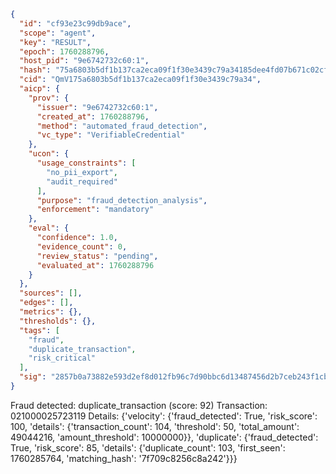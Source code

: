 ```json
{
  "id": "cf93e23c99db9ace",
  "scope": "agent",
  "key": "RESULT",
  "epoch": 1760288796,
  "host_pid": "9e6742732c60:1",
  "hash": "75a6803b5df1b137ca2eca09f1f30e3439c79a34185dee4fd07b671c02cf1506",
  "cid": "QmV175a6803b5df1b137ca2eca09f1f30e3439c79a34",
  "aicp": {
    "prov": {
      "issuer": "9e6742732c60:1",
      "created_at": 1760288796,
      "method": "automated_fraud_detection",
      "vc_type": "VerifiableCredential"
    },
    "ucon": {
      "usage_constraints": [
        "no_pii_export",
        "audit_required"
      ],
      "purpose": "fraud_detection_analysis",
      "enforcement": "mandatory"
    },
    "eval": {
      "confidence": 1.0,
      "evidence_count": 0,
      "review_status": "pending",
      "evaluated_at": 1760288796
    }
  },
  "sources": [],
  "edges": [],
  "metrics": {},
  "thresholds": {},
  "tags": [
    "fraud",
    "duplicate_transaction",
    "risk_critical"
  ],
  "sig": "2857b0a73882e593d2ef8d012fb96c7d90bbc6d13487456d2b7ceb243f1cbaf3"
}
```

Fraud detected: duplicate_transaction (score: 92)
Transaction: 021000025723119
Details: {'velocity': {'fraud_detected': True, 'risk_score': 100, 'details': {'transaction_count': 104, 'threshold': 50, 'total_amount': 49044216, 'amount_threshold': 10000000}}, 'duplicate': {'fraud_detected': True, 'risk_score': 85, 'details': {'duplicate_count': 103, 'first_seen': 1760285764, 'matching_hash': '7f709c8256c8a242'}}}